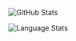 
![GitHub Stats](https://github-readme-stats.vercel.app/api?username=ar1st0crat&count_private=true&show_icons=true&hide_title=true) 

![Language Stats](https://github-readme-stats.vercel.app/api/top-langs/?username=ar1st0crat&langs_count=5&hide_title=true&hide=HTML&card_width=495)

